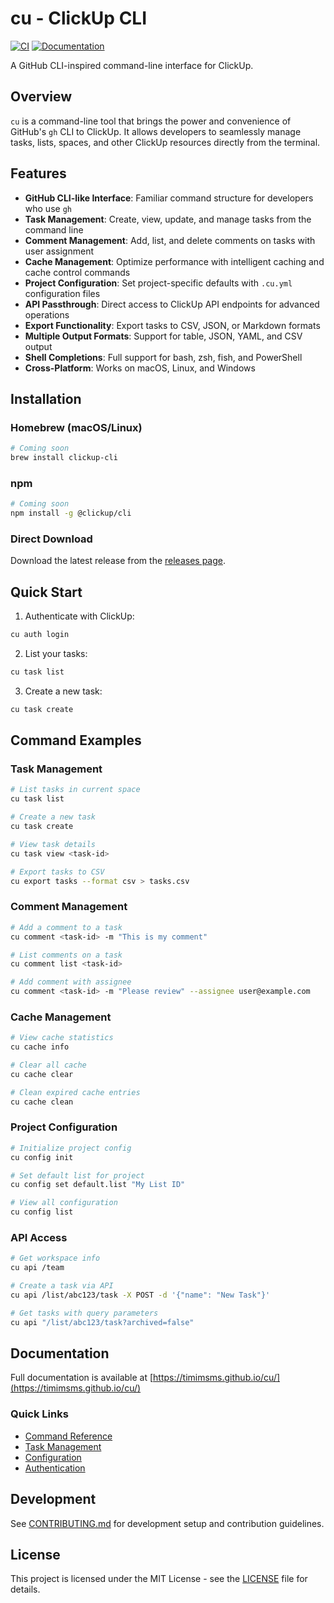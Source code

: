 # cu - ClickUp CLI

[![CI](https://github.com/timimsms/cu/actions/workflows/ci.yml/badge.svg)](https://github.com/timimsms/cu/actions/workflows/ci.yml)
[![Documentation](https://img.shields.io/badge/docs-timimsms.github.io%2Fcu-blue)](https://timimsms.github.io/cu/)

A GitHub CLI-inspired command-line interface for ClickUp.

## Overview

`cu` is a command-line tool that brings the power and convenience of GitHub's `gh` CLI to ClickUp. It allows developers to seamlessly manage tasks, lists, spaces, and other ClickUp resources directly from the terminal.

## Features

- **GitHub CLI-like Interface**: Familiar command structure for developers who use `gh`
- **Task Management**: Create, view, update, and manage tasks from the command line
- **Comment Management**: Add, list, and delete comments on tasks with user assignment
- **Cache Management**: Optimize performance with intelligent caching and cache control commands
- **Project Configuration**: Set project-specific defaults with `.cu.yml` configuration files
- **API Passthrough**: Direct access to ClickUp API endpoints for advanced operations
- **Export Functionality**: Export tasks to CSV, JSON, or Markdown formats
- **Multiple Output Formats**: Support for table, JSON, YAML, and CSV output
- **Shell Completions**: Full support for bash, zsh, fish, and PowerShell
- **Cross-Platform**: Works on macOS, Linux, and Windows

## Installation

### Homebrew (macOS/Linux)
```bash
# Coming soon
brew install clickup-cli
```

### npm
```bash
# Coming soon
npm install -g @clickup/cli
```

### Direct Download
Download the latest release from the [releases page](https://github.com/tim/cu/releases).

## Quick Start

1. Authenticate with ClickUp:
```bash
cu auth login
```

2. List your tasks:
```bash
cu task list
```

3. Create a new task:
```bash
cu task create
```

## Command Examples

### Task Management
```bash
# List tasks in current space
cu task list

# Create a new task
cu task create

# View task details
cu task view <task-id>

# Export tasks to CSV
cu export tasks --format csv > tasks.csv
```

### Comment Management
```bash
# Add a comment to a task
cu comment <task-id> -m "This is my comment"

# List comments on a task
cu comment list <task-id>

# Add comment with assignee
cu comment <task-id> -m "Please review" --assignee user@example.com
```

### Cache Management
```bash
# View cache statistics
cu cache info

# Clear all cache
cu cache clear

# Clean expired cache entries
cu cache clean
```

### Project Configuration
```bash
# Initialize project config
cu config init

# Set default list for project
cu config set default.list "My List ID"

# View all configuration
cu config list
```

### API Access
```bash
# Get workspace info
cu api /team

# Create a task via API
cu api /list/abc123/task -X POST -d '{"name": "New Task"}'

# Get tasks with query parameters
cu api "/list/abc123/task?archived=false"
```

## Documentation

Full documentation is available at [https://timimsms.github.io/cu/](https://timimsms.github.io/cu/)

### Quick Links
- [Command Reference](https://timimsms.github.io/cu/commands/cu/)
- [Task Management](https://timimsms.github.io/cu/commands/cu_task/)
- [Configuration](https://timimsms.github.io/cu/commands/cu_config/)
- [Authentication](https://timimsms.github.io/cu/commands/cu_auth/)

## Development

See [CONTRIBUTING.md](CONTRIBUTING.md) for development setup and contribution guidelines.

## License

This project is licensed under the MIT License - see the [LICENSE](LICENSE) file for details.